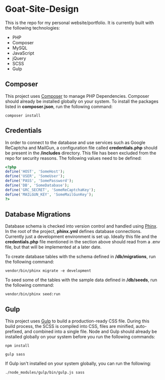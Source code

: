 # Goat-Site-Design

This is the repo for my personal website/portfolio.  It is currently built with the following technologies:

* PHP
* Composer
* MySQL
* JavaScript
* jQuery
* SCSS
* Gulp

## Composer

This project uses [Composer](https://getcomposer.org/) to manage PHP Dependencies.  Composer should already be installed globally on your system.  To install the packages listed in **composer.json**, run the following command:

```
composer install
```

## Credentials

In order to connect to the database and use services such as Google ReCaptcha and MailGun, a configuration file called **credentials.php** should be present in the **/includes** directory.  This file has been excluded from the repo for security reasons.  The following values need to be defined:

```php
<?php
define('HOST', 'SomeHost'); 
define('USER', 'SomeUser');
define('PASS', 'SomePassword');
define('DB', 'SomeDatabase');
define('GRC_SECRET', 'SomeReCaptchaKey');
define('MAILGUN_KEY', 'SomeMailGunKey');
?>
```

## Database Migrations
Database schema is checked into version control and handled using [Phinx](http://docs.phinx.org/en/latest/index.html#). In the root of the project, **phinx.yml** defines database connections. Currently just a development environment is set up. Ideally this file and the **credentials.php** file mentioned in the section above should read from a .env file, but that will be implemented at a later date.

To create database tables with the schema defined in **/db/migrations**, run the following command:

```
vendor/bin/phinx migrate -e development
```

To seed some of the tables with the sample data defined in **/db/seeds**, run the following command:

```
vendor/bin/phinx seed:run
```

## Gulp

This project uses [Gulp](http://gulpjs.com/) to build a production-ready CSS file.  During this build process, the SCSS is compiled into CSS, files are minified, auto-prefixed, and combined into a single file.  Node and Gulp should already be installed globally on your system before you run the following commands:

```
npm install
```

```
gulp sass
```

If Gulp isn't installed on your system globally, you can run the following:

```
./node_modules/gulp/bin/gulp.js sass
```